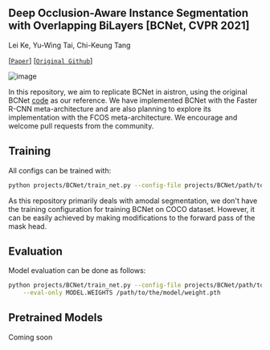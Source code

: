 ## Deep Occlusion-Aware Instance Segmentation with Overlapping BiLayers [BCNet, CVPR 2021]

Lei Ke, Yu-Wing Tai, Chi-Keung Tang

[[`Paper`](https://openaccess.thecvf.com/content/CVPR2021/papers/Ke_Deep_Occlusion-Aware_Instance_Segmentation_With_Overlapping_BiLayers_CVPR_2021_paper.pdf)] [[`Original Github`](https://github.com/lkeab/BCNet)]

![image](https://github.com/trqminh/aistron/assets/30286786/7bd8c889-4ce6-4017-81d8-6e49b944a574)

In this repository, we aim to replicate BCNet in aistron, 
using the original BCNet [code](https://github.com/lkeab/BCNet) as our reference. 
We have implemented BCNet with the Faster R-CNN meta-architecture
and are also planning to explore its implementation with the FCOS meta-architecture. 
We encourage and welcome pull requests from the community.


## Training
All configs can be trained with:
```bash
python projects/BCNet/train_net.py --config-file projects/BCNet/path/to/config.yaml --num-gpus 1
```
As this repository primarily deals with amodal segmentation, we don't have the training configuration for training BCNet on COCO dataset. However, it can be easily achieved by making modifications to the forward pass of the mask head.

## Evaluation
Model evaluation can be done as follows:
```bash
python projects/BCNet/train_net.py --config-file projects/BCNet/path/to/config.yaml \
    --eval-only MODEL.WEIGHTS /path/to/the/model/weight.pth
```

## Pretrained Models
Coming soon

